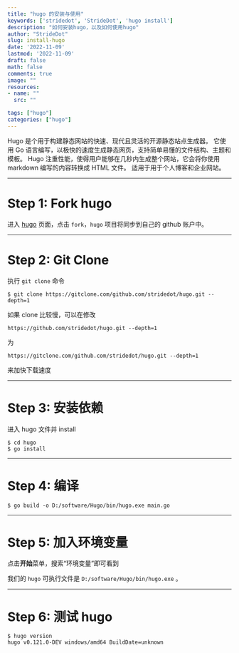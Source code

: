 ```yaml
---
title: "hugo 的安装与使用"
keywords: ['stridedot', 'StrideDot', 'hugo install']
description: "如何安装hugo，以及如何使用hugo"
author: "StrideDot"
slug: install-hugo
date: '2022-11-09'
lastmod: '2022-11-09'
draft: false
math: false
comments: true
image: ""
resources:
- name: ""
  src: ""

tags: ["hugo"]
categories: ["hugo"]
---
```



Hugo 是个用于构建静态网站的快速、现代且灵活的开源静态站点生成器。
它使用 Go 语言编写，以极快的速度生成静态网页，支持简单易懂的文件结构、主题和模板。
Hugo 注重性能，使得用户能够在几秒内生成整个网站，它会将你使用 markdown 编写的内容转换成 HTML 文件。
适用于用于个人博客和企业网站。

---

# Step 1: Fork hugo

进入 [hugo](https://github.com/gohugoio/hugo) 页面，点击 `fork`，`hugo` 项目将同步到自己的 github 账户中。   

---

# Step 2: Git Clone

执行 `git clone` 命令

```shell
$ git clone https://gitclone.com/github.com/stridedot/hugo.git --depth=1
```

如果 clone 比较慢，可以在修改

`https://github.com/stridedot/hugo.git --depth=1`

为

`https://gitclone.com/github.com/stridedot/hugo.git --depth=1`

来加快下载速度

---

# Step 3: 安装依赖

进入 hugo 文件并 install

```shell
$ cd hugo
$ go install
```

---

# Step 4: 编译

```shell
$ go build -o D:/software/Hugo/bin/hugo.exe main.go
```

---

# Step 5: 加入环境变量

点击**开始**菜单，搜索“环境变量”即可看到

我们的 `hugo` 可执行文件是 `D:/software/Hugo/bin/hugo.exe` 。

---

# Step 6: 测试 hugo

```shell
$ hugo version
hugo v0.121.0-DEV windows/amd64 BuildDate=unknown
```



